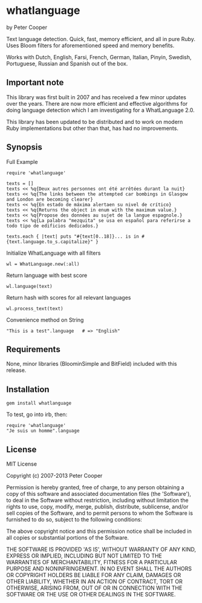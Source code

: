 # whatlanguage

by Peter Cooper

Text language detection. Quick, fast, memory efficient, and all in pure Ruby. Uses Bloom filters for aforementioned speed and memory benefits.

Works with Dutch, English, Farsi, French, German, Italian, Pinyin, Swedish, Portuguese, Russian and Spanish out of the box.

## Important note
  
This library was first built in 2007 and has received a few minor updates over the years. There are now more efficient and effective algorithms for doing language detection which I am investigating for a WhatLanguage 2.0.

This library has been updated to be distributed and to work on modern Ruby implementations but other than that, has had no improvements.

## Synopsis

Full Example

    require 'whatlanguage'
    
    texts = []
    texts << %q{Deux autres personnes ont été arrêtées durant la nuit}
    texts << %q{The links between the attempted car bombings in Glasgow and London are becoming clearer}
    texts << %q{En estado de máxima alertaen su nivel de crítico}
    texts << %q{Returns the object in enum with the maximum value.}
    texts << %q{Propose des données au sujet de la langue espagnole.}
    texts << %q{La palabra "mezquita" se usa en español para referirse a todo tipo de edificios dedicados.}
    
    texts.each { |text| puts "#{text[0..18]}... is in #{text.language.to_s.capitalize}" }

Initialize WhatLanguage with all filters

    wl = WhatLanguage.new(:all)

Return language with best score

    wl.language(text)

Return hash with scores for all relevant languages

    wl.process_text(text)

Convenience method on String

    "This is a test".language   # => "English"

## Requirements

None, minor libraries (BloominSimple and BitField) included with this release.

## Installation

    gem install whatlanguage

To test, go into irb, then:

    require 'whatlanguage'
    "Je suis un homme".language

## License

MIT License

Copyright (c) 2007-2013 Peter Cooper

Permission is hereby granted, free of charge, to any person obtaining
a copy of this software and associated documentation files (the
'Software'), to deal in the Software without restriction, including
without limitation the rights to use, copy, modify, merge, publish,
distribute, sublicense, and/or sell copies of the Software, and to
permit persons to whom the Software is furnished to do so, subject to
the following conditions:

The above copyright notice and this permission notice shall be
included in all copies or substantial portions of the Software.

THE SOFTWARE IS PROVIDED 'AS IS', WITHOUT WARRANTY OF ANY KIND,
EXPRESS OR IMPLIED, INCLUDING BUT NOT LIMITED TO THE WARRANTIES OF
MERCHANTABILITY, FITNESS FOR A PARTICULAR PURPOSE AND NONINFRINGEMENT.
IN NO EVENT SHALL THE AUTHORS OR COPYRIGHT HOLDERS BE LIABLE FOR ANY
CLAIM, DAMAGES OR OTHER LIABILITY, WHETHER IN AN ACTION OF CONTRACT,
TORT OR OTHERWISE, ARISING FROM, OUT OF OR IN CONNECTION WITH THE
SOFTWARE OR THE USE OR OTHER DEALINGS IN THE SOFTWARE.
